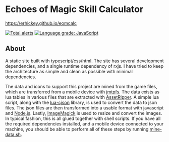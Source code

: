 # Echoes of Magic Skill Calculator

https://erhickey.github.io/eomcalc

[![Total alerts](https://img.shields.io/lgtm/alerts/g/erhickey/eomcalc.svg?logo=lgtm&logoWidth=18)](https://lgtm.com/projects/g/erhickey/eomcalc/alerts/) [![Language grade: JavaScript](https://img.shields.io/lgtm/grade/javascript/g/erhickey/eomcalc.svg?logo=lgtm&logoWidth=18)](https://lgtm.com/projects/g/erhickey/eomcalc/context:javascript)

## About

A static site built with typescript/css/html. The site has several development dependencies, and a single runtime dependency of rxjs. I have tried to keep the architecture as simple and clean as possible with minimal dependencies.

The data and icons to support this project are mined from the game files, which are transferred from a mobile device with [jmtpfs](https://github.com/JasonFerrara/jmtpfs). The data exists as lua tables in various files that are extracted with [AssetRipper](https://github.com/ds5678/AssetRipper). A simple lua script, along with the [lua-cjson](https://github.com/mpx/lua-cjson) library, is used to convert the data to json files. The json files are then transformed into a usable format with javascript and [Node.js](https://nodejs.org/en/). Lastly, [ImageMagick](https://imagemagick.org/) is used to resize and convert the images. In typical fashion, this is all glued together with shell scripts. If you have all the required dependencies installed, and a mobile device connected to your machine, you should be able to perform all of these steps by running [mine-data.sh](/src/sh/mine-data.sh).
